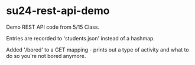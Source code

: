 # su24-rest-api-demo
Demo REST API code from 5/15 Class.

Entries are recorded to 'students.json' instead of a hashmap.

Added '/bored' to a GET mapping - prints out a type of activity and what to do so you're not bored anymore.

